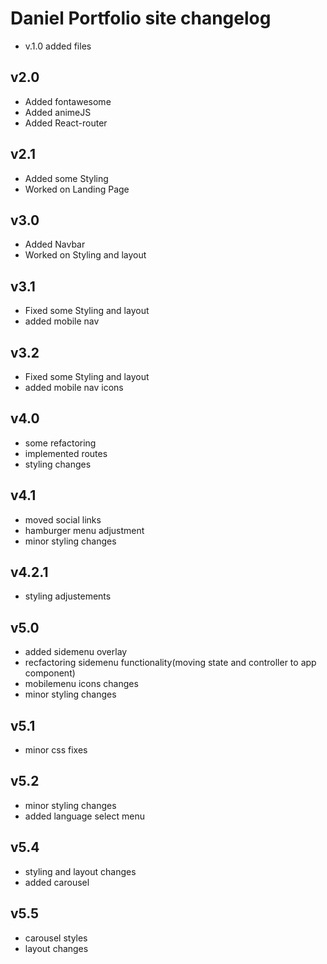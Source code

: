 # Daniel Portfolio site changelog
- v.1.0 added files

## v2.0
- Added fontawesome
- Added animeJS
- Added React-router

## v2.1
- Added some Styling
- Worked on Landing Page

## v3.0
- Added Navbar
- Worked on Styling and layout

## v3.1
- Fixed some Styling and layout
- added mobile nav

## v3.2

- Fixed some Styling and layout
- added mobile nav icons

## v4.0

- some refactoring
- implemented routes
- styling changes

## v4.1

- moved social links
- hamburger menu adjustment
- minor styling changes

## v4.2.1

- styling adjustements

## v5.0

- added sidemenu overlay
- recfactoring sidemenu functionality(moving state and controller to app component)
- mobilemenu icons changes
- minor styling changes

## v5.1

- minor css fixes

## v5.2

- minor styling changes
- added language select menu

## v5.4

- styling and layout changes
- added carousel

## v5.5

- carousel styles
- layout changes